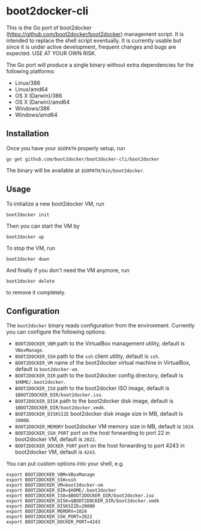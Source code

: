 # boot2docker-cli

This is the Go port of boot2docker (https://github.com/boot2docker/boot2docker)
management script. It is intended to replace the shell script eventually. It is
currently usable but since it is under active development, frequent changes and
bugs are expected. USE AT YOUR OWN RISK. 

The Go port will produce a single binary without extra dependencies for the
following platforms:

- Linux/386
- Linux/amd64
- OS X (Darwin)/386
- OS X (Darwin)/amd64
- Windows/386
- Windows/amd64


## Installation

Once you have your `$GOPATH` properly setup, run

    go get github.com/boot2docker/boot2docker-cli/boot2docker


The binary will be available at `$GOPATH/bin/boot2docker`.


## Usage

To initialize a new boot2docker VM, run

    boot2docker init

Then you can start the VM by

    boot2docker up

To stop the VM, run

    boot2docker down

And finally if you don't need the VM anymore, run

    boot2docker delete

to remove it completely. 


## Configuration

The `boot2docker` binary reads configuration from the environment. Currently you can
configure the following options:

- `BOOT2DOCKER_VBM` path to the VirtualBox management utility, default is
  `VBoxManage`.
- `BOOT2DOCKER_SSH` path to the `ssh` client utility, default is `ssh`.
- `BOOT2DOCKER_VM` name of the boot2docker virtual machine in VirtualBox,
  default is `boot2docker-vm`.
- `BOOT2DOCKER_DIR` path to the boot2docker config directory, default is
  `$HOME/.boot2docker`.
- `BOOT2DOCKER_ISO` path to the boot2docker ISO image, default is
  `$BOOT2DOCKER_DIR/boot2docker.iso`.
- `BOOT2DOCKER_DISK` path to the boot2docker disk image, default is
  `$BOOT2DOCKER_DIR/boot2docker.vmdk`.
- `BOOT2DOCKER_DISKSIZE` boot2docker disk image size in MB, default is `20000`.
- `BOOT2DOCKER_MEMORY` boot2docker VM memory size in MB, default is `1024`.
- `BOOT2DOCKER_SSH_PORT` port on the host forwarding to port 22 in boot2docker
  VM, default is `2022`.
- `BOOT2DOCKER_DOCKER_PORT` port on the host forwarding to port 4243 in
  boot2docker VM, default is `4243`.


You can put custom options into your shell, e.g.

    export BOOT2DOCKER_VBM=VBoxManage
    export BOOT2DOCKER_SSH=ssh
    export BOOT2DOCKER_VM=boot2docker-vm
    export BOOT2DOCKER_DIR=$HOME/.boot2docker
    export BOOT2DOCKER_ISO=$BOOT2DOCKER_DIR/boot2docker.iso
    export BOOT2DOCKER_DISK=$BOOT2DOCKER_DIR/boot2docker.vmdk
    export BOOT2DOCKER_DISKSIZE=20000
    export BOOT2DOCKER_MEMORY=1024
    export BOOT2DOCKER_SSH_PORT=2022
    export BOOT2DOCKER_DOCKER_PORT=4243
